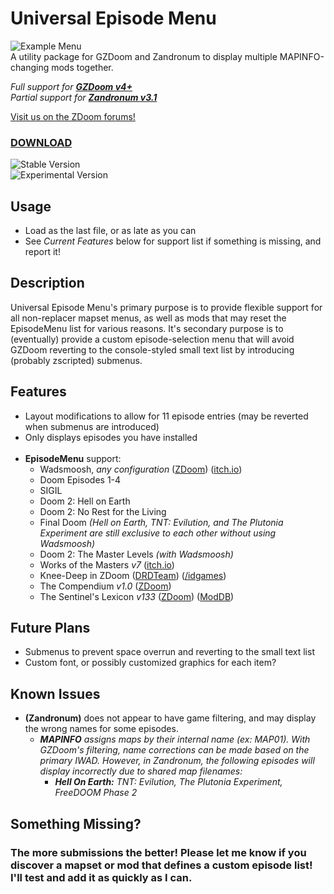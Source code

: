 # Universal Episode Menu
![Example Menu](https://i.imgur.com/3MPsi4Nl.png "Example Menu")  
A utility package for GZDoom and Zandronum to display multiple MAPINFO-changing mods together.

_Full support for **[GZDoom v4+](https://zdoom.org)**_  
_Partial support for **[Zandronum v3.1](https://zandronum.com)**_

[Visit us on the ZDoom forums!](https://forum.zdoom.org/viewtopic.php?f=43&t=74376)

### [DOWNLOAD](https://github.com/FelesNoctis/UniversalEpisodeMenu/releases "Download Link")  
![Stable Version](https://img.shields.io/github/v/release/FelesNoctis/UniversalEpisodeMenu?label=stable "Stable Version")  
![Experimental Version](https://img.shields.io/github/v/release/FelesNoctis/UniversalEpisodeMenu?include_prereleases&label=experimental "Experimental Version")

## Usage
- Load as the last file, or as late as you can
- See _Current Features_ below for support list if something is missing, and report it!

## Description
Universal Episode Menu's primary purpose is to provide flexible support for all non-replacer mapset menus, as well as mods that may reset the EpisodeMenu list for various reasons. It's secondary purpose is to (eventually) provide a custom episode-selection menu that will avoid GZDoom reverting to the console-styled small text list by introducing (probably zscripted) submenus.

## Features
- Layout modifications to allow for 11 episode entries (may be reverted when submenus are introduced)
- Only displays episodes you have installed  
&#10240;
- **EpisodeMenu** support:
  - Wadsmoosh, _any configuration_ ([ZDoom](https://forum.zdoom.org/viewtopic.php?t=52757)) ([itch.io](https://jp.itch.io/wadsmoosh))
  - Doom Episodes 1-4
  - SIGIL
  - Doom 2: Hell on Earth
  - Doom 2: No Rest for the Living
  - Final Doom _(Hell on Earth, TNT: Evilution, and The Plutonia Experiment are still exclusive to each other without using Wadsmoosh)_
  - Doom 2: The Master Levels _(with Wadsmoosh)_
  - Works of the Masters _v7_ ([itch.io](https://jp.itch.io/deluxe-master-levels))
  - Knee-Deep in ZDoom ([DRDTeam](https://kdizd.drdteam.org/intro.php)) ([/idgames](https://www.doomworld.com/idgames/levels/doom/Ports/megawads/kdizd_12))
  - The Compendium _v1.0_ ([ZDoom](https://forum.zdoom.org/viewtopic.php?t=61211))
  - The Sentinel's Lexicon _v133_ ([ZDoom](https://forum.zdoom.org/viewtopic.php?t=62724)) ([ModDB](https://www.moddb.com/mods/the-sentinels-lexicon))  

## Future Plans
- Submenus to prevent space overrun and reverting to the small text list
- Custom font, or possibly customized graphics for each item?

## Known Issues
- **(Zandronum)** does not appear to have game filtering, and may display the wrong names for some episodes.
  - _**MAPINFO** assigns maps by their internal name (ex: MAP01). With GZDoom's filtering, name corrections can be made based on the primary IWAD. However, in Zandronum, the following episodes will display incorrectly due to shared map filenames:_
    - _**Hell On Earth:** TNT: Evilution, The Plutonia Experiment, FreeDOOM Phase 2_

## Something Missing?
### The more submissions the better! Please let me know if you discover a mapset or mod that defines a custom episode list! I'll test and add it as quickly as I can.
